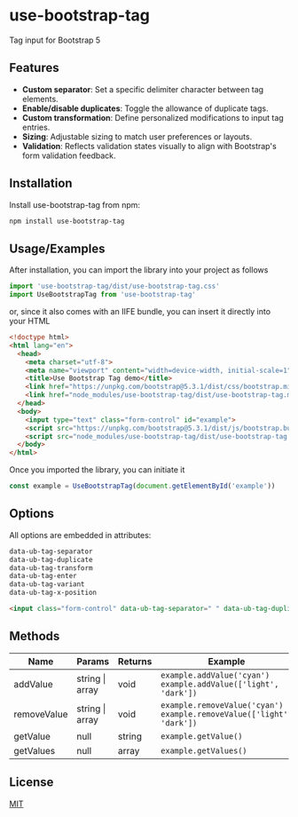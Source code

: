 
# use-bootstrap-tag

Tag input for Bootstrap 5


## Features

- **Custom separator**: Set a specific delimiter character between tag elements.
- **Enable/disable duplicates**: Toggle the allowance of duplicate tags.
- **Custom transformation**: Define personalized modifications to input tag entries.
- **Sizing**: Adjustable sizing to match user preferences or layouts.
- **Validation**: Reflects validation states visually to align with Bootstrap's form validation feedback.
## Installation

Install use-bootstrap-tag from npm:

```bash
npm install use-bootstrap-tag
```

## Usage/Examples

After installation, you can import the library into your project as follows

```javascript
import 'use-bootstrap-tag/dist/use-bootstrap-tag.css'
import UseBootstrapTag from 'use-bootstrap-tag'
```

or, since it also comes with an IIFE bundle, you can insert it directly into your HTML

```html
<!doctype html>
<html lang="en">
  <head>
    <meta charset="utf-8">
    <meta name="viewport" content="width=device-width, initial-scale=1">
    <title>Use Bootstrap Tag demo</title>
    <link href="https://unpkg.com/bootstrap@5.3.1/dist/css/bootstrap.min.css" rel="stylesheet">
    <link href="node_modules/use-bootstrap-tag/dist/use-bootstrap-tag.min.css" rel="stylesheet">
  </head>
  <body>
    <input type="text" class="form-control" id="example">
    <script src="https://unpkg.com/bootstrap@5.3.1/dist/js/bootstrap.bundle.min.js"></script>
    <script src="node_modules/use-bootstrap-tag/dist/use-bootstrap-tag.min.js"></script>
  </body>
</html>
```

Once you imported the library, you can initiate it

```javascript
const example = UseBootstrapTag(document.getElementById('example'))
```


## Options

All options are embedded in attributes:

```html
data-ub-tag-separator
data-ub-tag-duplicate
data-ub-tag-transform
data-ub-tag-enter
data-ub-tag-variant
data-ub-tag-x-position
```

```html
<input class="form-control" data-ub-tag-separator=" " data-ub-tag-duplicate data-ub-tag-transform="input => input.toUpperCase()" data-ub-tag-enter data-ub-tag-variant="primary" data-ub-tag-x-position="left">
```
## Methods

| Name    | Params          | Returns         | Example                           |
|---------|-----------------|-----------------|-----------------------------------|
| addValue  | string \| array | void    | `example.addValue('cyan')`<br/>`example.addValue(['light', 'dark'])`    |
| removeValue  | string \| array | void    | `example.removeValue('cyan')`<br/>`example.removeValue(['light', 'dark'])`    |
| getValue  | null            | string  | `example.getValue()`  |
| getValues | null            | array   | `example.getValues()` |

## License

[MIT](./LICENSE)
